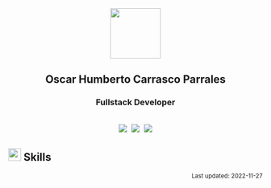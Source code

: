 <div id="header" align="center">
  <img src="https://media.giphy.com/media/qgQUggAC3Pfv687qPC/giphy.gif" width="100"/>
  <br />
  <h2>Oscar Humberto Carrasco Parrales</h2>
  <h3>Fullstack Developer</h3>
  <br />
  <a style="margin-right: 5px"><img src="https://img.shields.io/badge/LinkedIn-blue?logo=linkedin&logoColor=white" /></a>
  <a style="margin-right: 5px"><img src="https://img.shields.io/badge/Twitter-blue?logo=twitter&logoColor=white" /></a>
  <a><img src="https://img.shields.io/badge/Facebook-blue?logo=facebook&logoColor=white" /></a>
</div>

## <img src="https://media2.giphy.com/media/QssGEmpkyEOhBCb7e1/giphy.gif?cid=ecf05e47a0n3gi1bfqntqmob8g9aid1oyj2wr3ds3mg700bl&rid=giphy.gif" width ="25"><b> Skills</b>

<div id="footer" align="right">
<small>Last updated: 2022-11-27</small>
<div />
<!--
**ocarrasco03/ocarrasco03** is a ✨ _special_ ✨ repository because its `README.md` (this file) appears on your GitHub profile.

Here are some ideas to get you started:

- 🔭 I’m currently working on ...
- 🌱 I’m currently learning ...
- 👯 I’m looking to collaborate on ...
- 🤔 I’m looking for help with ...
- 💬 Ask me about ...
- 📫 How to reach me: ...
- 😄 Pronouns: ...
- ⚡ Fun fact: ...
-->

